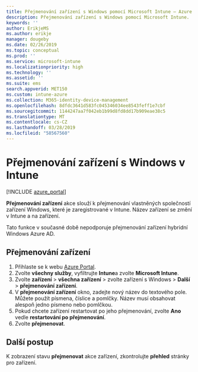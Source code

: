 ```yaml
---
title: Přejmenování zařízení s Windows pomocí Microsoft Intune – Azure | Dokumentace Microsoftu
description: Přejmenování zařízení s Windows pomocí Microsoft Intune.
keywords: ''
author: ErikjeMS
ms.author: erikje
manager: dougeby
ms.date: 02/26/2019
ms.topic: conceptual
ms.prod: ''
ms.service: microsoft-intune
ms.localizationpriority: high
ms.technology: ''
ms.assetid: ''
ms.suite: ems
search.appverid: MET150
ms.custom: intune-azure
ms.collection: M365-identity-device-management
ms.openlocfilehash: 8dfdc3641d583fc045346034ee8543feff1e7cbf
ms.sourcegitcommit: 1144247aa7f042eb1b99d8fd8dd17b909eae38c5
ms.translationtype: MT
ms.contentlocale: cs-CZ
ms.lasthandoff: 03/28/2019
ms.locfileid: "58567560"
---
```

# <a name="rename-a-windows-device-in-intune"></a>Přejmenování zařízení s Windows v Intune


[!INCLUDE [azure_portal](./includes/azure_portal.md)]

**Přejmenování zařízení** akce slouží k přejmenování vlastněných společností zařízení Windows, které je zaregistrované v Intune. Název zařízení se změní v Intune a na zařízení. 

Tato funkce v současné době nepodporuje přejmenování zařízení hybridní Windows Azure AD.

## <a name="rename-a-device"></a>Přejmenování zařízení

1. Přihlaste se k webu [Azure Portal](https://portal.azure.com).
2. Zvolte **všechny služby**, vyfiltrujte **Intune**a zvolte **Microsoft Intune**.
3. Zvolte **zařízení** > **všechna zařízení** > zvolte zařízení s Windows > **Další** > **přejmenování zařízení**.
4. V **přejmenování zařízení** okno, zadejte nový název do textového pole. Můžete použít písmena, číslice a pomlčky. Název musí obsahovat alespoň jedno písmeno nebo pomlčkou.
5. Pokud chcete zařízení restartovat po jeho přejmenování, zvolte **Ano** vedle **restartování po přejmenování**.
6. Zvolte **přejmenovat**.



## <a name="next-steps"></a>Další postup

K zobrazení stavu **přejmenovat** akce zařízení, zkontrolujte **přehled** stránky pro zařízení.
